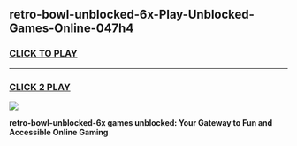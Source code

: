
## retro-bowl-unblocked-6x-Play-Unblocked-Games-Online-047h4
<h3>
<a href="https://premium76.site?title=retro-bowl-unblocked-6x&ref=25A">CLICK TO PLAY</a></h3>
<hr>

<h3>
<a href="https://premium76.site?title=retro-bowl-unblocked-6x&ref=25A">CLICK 2 PLAY</a>
  
</h3>

<a href="https://premium76.site?title=retro-bowl-unblocked-6x&ref=25A"><img src="https://clearcache.store/games.png"></a>


**retro-bowl-unblocked-6x games unblocked: Your Gateway to Fun and Accessible Online Gaming**
